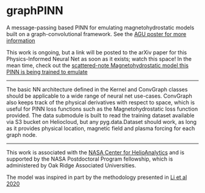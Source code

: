 # graphPINN
A message-passing based PINN for emulating magnetohydrostatic models built on a graph-convolutional framework. See the [AGU poster for more information](http://agu2022fallmeeting-agu.ipostersessions.com/Default.aspx?s=DD-14-A6-2B-20-A2-07-93-67-66-15-A2-2A-F9-50-38)

This work is ongoing, but a link will be posted to the arXiv paper for this Physics-Informed Neural Net as soon as it exists; watch this space! In the mean time, check out the [scattered-note Magnetohydrostatic model this PINN is being trained to emulate](https://doi.org/10.1016/j.jcp.2022.111214)

---

The basic NN architecture defined in the Kernel and ConvGraph classes should be applicable to a wide range of neural net use-cases. ConvGraph also keeps track of the physical derivatives with respect to space, which is useful for PINN loss functions such as the Magnetohydrostatic loss function provided. The data submodule is built to read the training dataset available via S3 bucket on Heliocloud, but any pyg.data.Dataset should work, as long as it provides physical location, magnetic field and plasma forcing for each graph node.

---

This work is associated with the [NASA Center for HelioAnalytics](https://helioanalytics.io/) and is supported by the NASA Postdoctoral Program fellowship, which is administered by Oak Ridge Associated Universities.

The model was inspired in part by the methodology presented in [Li et al 2020](https://doi.org/10.48550/arXiv.2003.03485)

